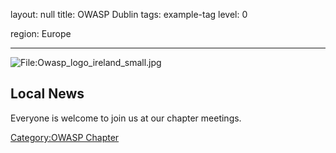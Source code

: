 
layout: null
title: OWASP Dublin
tags: example-tag
level: 0

region: Europe


---
![<File:Owasp_logo_ireland_small.jpg>](Owasp_logo_ireland_small.jpg
"File:Owasp_logo_ireland_small.jpg")

## Local News

Everyone is welcome to join us at our chapter meetings.

[Category:OWASP Chapter](Category:OWASP_Chapter "wikilink")
